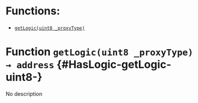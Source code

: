 

# Functions:
- [`getLogic(uint8 _proxyType)`](#HasLogic-getLogic-uint8-)


# Function `getLogic(uint8 _proxyType) → address` {#HasLogic-getLogic-uint8-}
No description

